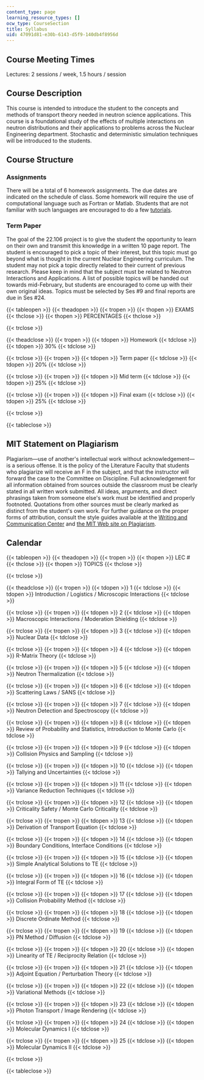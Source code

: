 ```yaml
---
content_type: page
learning_resource_types: []
ocw_type: CourseSection
title: Syllabus
uid: 47091d81-e30b-6143-d5f9-140db4f8956d
---
```


Course Meeting Times
--------------------

Lectures: 2 sessions / week, 1.5 hours / session

Course Description
------------------

This course is intended to introduce the student to the concepts and methods of transport theory needed in neutron science applications. This course is a foundational study of the effects of multiple interactions on neutron distributions and their applications to problems across the Nuclear Engineering department. Stochastic and deterministic simulation techniques will be introduced to the students.

Course Structure
----------------

### Assignments

There will be a total of 6 homework assignments. The due dates are indicated on the schedule of class. Some homework will require the use of computational language such as Fortran or Matlab. Students that are not familiar with such languages are encouraged to do a few [tutorials](http://www.mathworks.com/academia/student_center/tutorials.html).

### Term Paper

The goal of the 22.106 project is to give the student the opportunity to learn on their own and transmit this knowledge in a written 10 page report. The student is encouraged to pick a topic of their interest, but this topic must go beyond what is thought in the current Nuclear Engineering curriculum. The student may not pick a topic directly related to their current of previous research. Please keep in mind that the subject must be related to Neutron Interactions and Applications. A list of possible topics will be handed out towards mid-February, but students are encouraged to come up with their own original ideas. Topics must be selected by Ses #9 and final reports are due in Ses #24.

{{< tableopen >}}
{{< theadopen >}}
{{< tropen >}}
{{< thopen >}}
EXAMS
{{< thclose >}}
{{< thopen >}}
PERCENTAGES
{{< thclose >}}

{{< trclose >}}

{{< theadclose >}}
{{< tropen >}}
{{< tdopen >}}
Homework
{{< tdclose >}}
{{< tdopen >}}
30%
{{< tdclose >}}

{{< trclose >}}
{{< tropen >}}
{{< tdopen >}}
Term paper
{{< tdclose >}}
{{< tdopen >}}
20%
{{< tdclose >}}

{{< trclose >}}
{{< tropen >}}
{{< tdopen >}}
Mid term
{{< tdclose >}}
{{< tdopen >}}
25%
{{< tdclose >}}

{{< trclose >}}
{{< tropen >}}
{{< tdopen >}}
Final exam
{{< tdclose >}}
{{< tdopen >}}
25%
{{< tdclose >}}

{{< trclose >}}

{{< tableclose >}}

MIT Statement on Plagiarism
---------------------------

Plagiarism—use of another's intellectual work without acknowledgement—is a serious offense. It is the policy of the Literature Faculty that students who plagiarize will receive an F in the subject, and that the instructor will forward the case to the Committee on Discipline. Full acknowledgement for all information obtained from sources outside the classroom must be clearly stated in all written work submitted. All ideas, arguments, and direct phrasings taken from someone else's work must be identified and properly footnoted. Quotations from other sources must be clearly marked as distinct from the student's own work. For further guidance on the proper forms of attribution, consult the style guides available at the [Writing and Communication Center](http://cmsw.mit.edu/writing-and-communication-center/) and [the MIT Web site on Plagiarism](http://web.mit.edu/writing/Special/plagiarism.html).

Calendar
--------

{{< tableopen >}}
{{< theadopen >}}
{{< tropen >}}
{{< thopen >}}
LEC #
{{< thclose >}}
{{< thopen >}}
TOPICS
{{< thclose >}}

{{< trclose >}}

{{< theadclose >}}
{{< tropen >}}
{{< tdopen >}}
1
{{< tdclose >}}
{{< tdopen >}}
Introduction / Logistics / Microscopic Interactions
{{< tdclose >}}

{{< trclose >}}
{{< tropen >}}
{{< tdopen >}}
2
{{< tdclose >}}
{{< tdopen >}}
Macroscopic Interactions / Moderation Shielding
{{< tdclose >}}

{{< trclose >}}
{{< tropen >}}
{{< tdopen >}}
3
{{< tdclose >}}
{{< tdopen >}}
Nuclear Data
{{< tdclose >}}

{{< trclose >}}
{{< tropen >}}
{{< tdopen >}}
4
{{< tdclose >}}
{{< tdopen >}}
R-Matrix Theory
{{< tdclose >}}

{{< trclose >}}
{{< tropen >}}
{{< tdopen >}}
5
{{< tdclose >}}
{{< tdopen >}}
Neutron Thermalization
{{< tdclose >}}

{{< trclose >}}
{{< tropen >}}
{{< tdopen >}}
6
{{< tdclose >}}
{{< tdopen >}}
Scattering Laws / SANS
{{< tdclose >}}

{{< trclose >}}
{{< tropen >}}
{{< tdopen >}}
7
{{< tdclose >}}
{{< tdopen >}}
Neutron Detection and Spectroscopy
{{< tdclose >}}

{{< trclose >}}
{{< tropen >}}
{{< tdopen >}}
8
{{< tdclose >}}
{{< tdopen >}}
Review of Probability and Statistics, Introduction to Monte Carlo
{{< tdclose >}}

{{< trclose >}}
{{< tropen >}}
{{< tdopen >}}
9
{{< tdclose >}}
{{< tdopen >}}
Collision Physics and Sampling
{{< tdclose >}}

{{< trclose >}}
{{< tropen >}}
{{< tdopen >}}
10
{{< tdclose >}}
{{< tdopen >}}
Tallying and Uncertainties
{{< tdclose >}}

{{< trclose >}}
{{< tropen >}}
{{< tdopen >}}
11
{{< tdclose >}}
{{< tdopen >}}
Variance Reduction Techniques
{{< tdclose >}}

{{< trclose >}}
{{< tropen >}}
{{< tdopen >}}
12
{{< tdclose >}}
{{< tdopen >}}
Criticality Safety / Monte Carlo Criticality
{{< tdclose >}}

{{< trclose >}}
{{< tropen >}}
{{< tdopen >}}
13
{{< tdclose >}}
{{< tdopen >}}
Derivation of Transport Equation
{{< tdclose >}}

{{< trclose >}}
{{< tropen >}}
{{< tdopen >}}
14
{{< tdclose >}}
{{< tdopen >}}
Boundary Conditions, Interface Conditions
{{< tdclose >}}

{{< trclose >}}
{{< tropen >}}
{{< tdopen >}}
15
{{< tdclose >}}
{{< tdopen >}}
Simple Analytical Solutions to TE
{{< tdclose >}}

{{< trclose >}}
{{< tropen >}}
{{< tdopen >}}
16
{{< tdclose >}}
{{< tdopen >}}
Integral Form of TE
{{< tdclose >}}

{{< trclose >}}
{{< tropen >}}
{{< tdopen >}}
17
{{< tdclose >}}
{{< tdopen >}}
Collision Probability Method
{{< tdclose >}}

{{< trclose >}}
{{< tropen >}}
{{< tdopen >}}
18
{{< tdclose >}}
{{< tdopen >}}
Discrete Ordinate Method
{{< tdclose >}}

{{< trclose >}}
{{< tropen >}}
{{< tdopen >}}
19
{{< tdclose >}}
{{< tdopen >}}
PN Method / Diffusion
{{< tdclose >}}

{{< trclose >}}
{{< tropen >}}
{{< tdopen >}}
20
{{< tdclose >}}
{{< tdopen >}}
Linearity of TE / Reciprocity Relation
{{< tdclose >}}

{{< trclose >}}
{{< tropen >}}
{{< tdopen >}}
21
{{< tdclose >}}
{{< tdopen >}}
Adjoint Equation / Perturbation Theory
{{< tdclose >}}

{{< trclose >}}
{{< tropen >}}
{{< tdopen >}}
22
{{< tdclose >}}
{{< tdopen >}}
Variational Methods
{{< tdclose >}}

{{< trclose >}}
{{< tropen >}}
{{< tdopen >}}
23
{{< tdclose >}}
{{< tdopen >}}
Photon Transport / Image Rendering
{{< tdclose >}}

{{< trclose >}}
{{< tropen >}}
{{< tdopen >}}
24
{{< tdclose >}}
{{< tdopen >}}
Molecular Dynamics I
{{< tdclose >}}

{{< trclose >}}
{{< tropen >}}
{{< tdopen >}}
25
{{< tdclose >}}
{{< tdopen >}}
Molecular Dynamics II
{{< tdclose >}}

{{< trclose >}}

{{< tableclose >}}